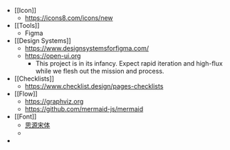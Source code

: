 - [[Icon]]
	- https://icons8.com/icons/new
- [[Tools]]
	- Figma
- [[Design Systems]]
	- https://www.designsystemsforfigma.com/
	- https://open-ui.org
		- This project is in its infancy. Expect rapid iteration and high-flux while we flesh out the mission and process.
- [[Checklists]]
	- https://www.checklist.design/pages-checklists
- [[Flow]]
	- https://graphviz.org
	- https://github.com/mermaid-js/mermaid
- [[Font]]
	- [思源宋体](https://source.typekit.com/source-han-serif/cn/)
	-
-